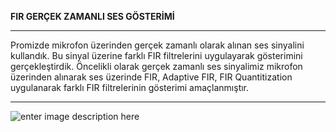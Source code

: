 ﻿**FIR GERÇEK ZAMANLI SES GÖSTERİMİ** 


----------


Promizde mikrofon üzerinden gerçek zamanlı olarak alınan ses sinyalini kullandık. Bu sinyal üzerine farklı FIR filtrelerini uygulayarak gösterimini gerçekleştirdik. Öncelikli olarak gerçek zamanlı ses sinyalimiz mikrofon üzerinden alınarak ses üzerinde FIR, Adaptive FIR, FIR Quantitization uygulanarak farklı FIR filtrelerinin gösterimi amaçlanmıştır. 


----------
![enter image description here](http://seyfullahuysal.com/wp-content/uploads/2016/12/sayisal_filtre1-1024x626.png)